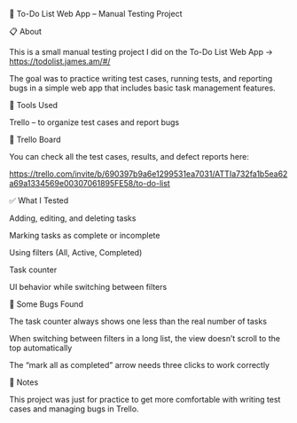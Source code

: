 🧪 To-Do List Web App – Manual Testing Project

📋 About

This is a small manual testing project I did on the To-Do List Web App -> https://todolist.james.am/#/

The goal was to practice writing test cases, running tests, and reporting bugs in a simple web app that includes basic task management features.

🧰 Tools Used

Trello – to organize test cases and report bugs

🔗 Trello Board

You can check all the test cases, results, and defect reports here:

https://trello.com/invite/b/690397b9a6e1299531ea7031/ATTIa732fa1b5ea62a69a1334569e00307061895FE58/to-do-list

✅ What I Tested

Adding, editing, and deleting tasks

Marking tasks as complete or incomplete

Using filters (All, Active, Completed)

Task counter

UI behavior while switching between filters

🐞 Some Bugs Found

The task counter always shows one less than the real number of tasks

When switching between filters in a long list, the view doesn’t scroll to the top automatically

The “mark all as completed” arrow needs three clicks to work correctly

💬 Notes

This project was just for practice to get more comfortable with writing test cases and managing bugs in Trello.

